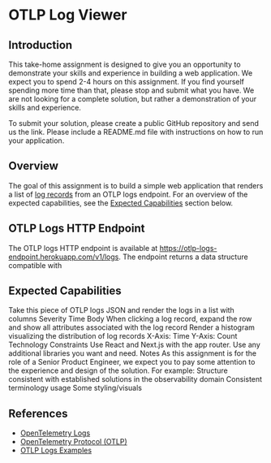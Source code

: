 # OTLP Log Viewer

## Introduction
This take-home assignment is designed to give you an opportunity to demonstrate your skills and experience in
building a web application. We expect you to spend 2-4 hours on this assignment. If you find yourself spending more time
than that, please stop and submit what you have. We are not looking for a complete solution, but rather a demonstration
of your skills and experience.

To submit your solution, please create a public GitHub repository and send us the link. Please include a README.md file
with instructions on how to run your application.

## Overview
The goal of this assignment is to build a simple web application that renders a list of [log records](https://opentelemetry.io/docs/concepts/signals/logs/) from an OTLP logs
endpoint. For an overview of the expected capabilities, see the [Expected Capabilities](#expected-capabilities) section
below.

## OTLP Logs HTTP Endpoint
The OTLP logs HTTP endpoint is available at https://otlp-logs-endpoint.herokuapp.com/v1/logs. The endpoint returns a
data structure compatible with 

## Expected Capabilities
Take this piece of OTLP logs JSON and render the logs in a list with columns
Severity
Time
Body
When clicking a log record, expand the row and show all attributes associated with the log record
Render a histogram visualizing the distribution of log records
X-Axis: Time
Y-Axis: Count
Technology Constraints
Use React and Next.js with the app router.
Use any additional libraries you want and need.
Notes
As this assignment is for the role of a Senior Product Engineer, we expect you to pay some attention to the experience and design of the solution. For example:
Structure consistent with established solutions in the observability domain
Consistent terminology usage
Some styling/visuals

## References

- [OpenTelemetry Logs](https://opentelemetry.io/docs/concepts/signals/logs/)
- [OpenTelemetry Protocol (OTLP)](https://github.com/open-telemetry/opentelemetry-proto)
- [OTLP Logs Examples](https://github.com/open-telemetry/opentelemetry-proto/blob/main/examples/logs.json)